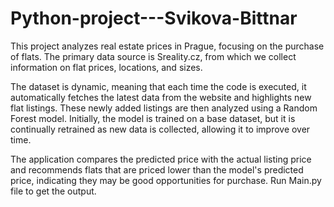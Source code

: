 # Python-project---Svikova-Bittnar
This project analyzes real estate prices in Prague, focusing on the purchase of flats. The primary data source is Sreality.cz, from which we collect information on flat prices, locations, and sizes.

The dataset is dynamic, meaning that each time the code is executed, it automatically fetches the latest data from the website and highlights new flat listings. These newly added listings are then analyzed using a Random Forest model. Initially, the model is trained on a base dataset, but it is continually retrained as new data is collected, allowing it to improve over time.

The application compares the predicted price with the actual listing price and recommends flats that are priced lower than the model's predicted price, indicating they may be good opportunities for purchase. Run Main.py file to get the output.
